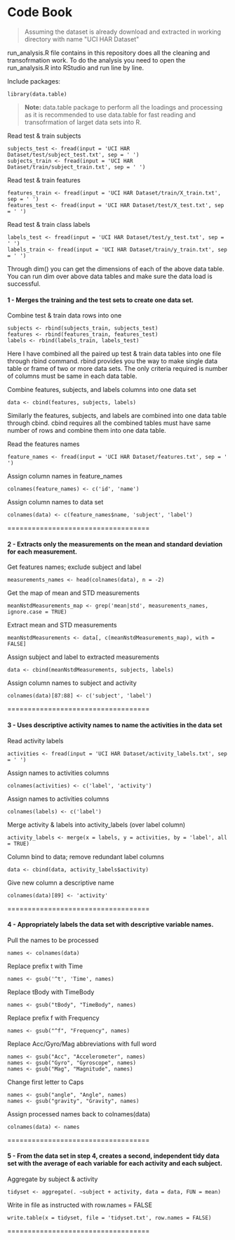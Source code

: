 # Code Book

> Assuming the dataset is already download and extracted in working directory with name "UCI HAR Dataset"

run_analysis.R file contains in this repository does all the cleaning and transofrmation work. To do the analysis you need to open the run_analysis.R into RStudio and run line by line.

Include packages:
```
library(data.table)
```
> **Note:** data.table package to perform all the loadings and processing as it is recommended to use data.table for fast reading and transofrmation of larget data sets into R.


Read test & train subjects
```
subjects_test <- fread(input = 'UCI HAR Dataset/test/subject_test.txt', sep = ' ')
subjects_train <- fread(input = 'UCI HAR Dataset/train/subject_train.txt', sep = ' ')
```

Read test & train features 
```
features_train <- fread(input = 'UCI HAR Dataset/train/X_train.txt', sep = ' ')
features_test <- fread(input = 'UCI HAR Dataset/test/X_test.txt', sep = ' ')
```

Read test & train class labels 
```
labels_test <- fread(input = 'UCI HAR Dataset/test/y_test.txt', sep = ' ')
labels_train <- fread(input = 'UCI HAR Dataset/train/y_train.txt', sep = ' ')
```

Through dim(<datatable>) you can get the dimensions of each of the above data table. You can run dim over above data tables and make sure the data load is successful.


#### 1 - Merges the training and the test sets to create one data set.

Combine test & train data rows into one
```
subjects <- rbind(subjects_train, subjects_test)
features <- rbind(features_train, features_test)
labels <- rbind(labels_train, labels_test)
```
Here I have combined all the paired up test & train data tables into one file through rbind command. rbind provides you the way to make single data table or frame of two or more data sets. The only criteria required is number of columns must be same in each data table.

Combine features, subjects, and labels columns into one data set
```
data <- cbind(features, subjects, labels)
```
Similarly the features, subjects, and labels are combined into one data table through cbind. cbind requires all the combined tables must have same number of rows and combine them into one data table.

Read the features names
```
feature_names <- fread(input = 'UCI HAR Dataset/features.txt', sep = ' ')
```

Assign column names in feature_names
```
colnames(feature_names) <- c('id', 'name')
```

Assign column names to data set
```
colnames(data) <- c(feature_names$name, 'subject', 'label')
```

===================================


#### 2 - Extracts only the measurements on the mean and standard deviation for each measurement.

Get features names; exclude subject and label
```
measurements_names <- head(colnames(data), n = -2)
```

Get the map of mean and STD measurements
```
meanNstdMeasurements_map <- grep('mean|std', measurements_names, ignore.case = TRUE)
```

Extract mean and STD measurements
```
meanNstdMeasurements <- data[, c(meanNstdMeasurements_map), with = FALSE]
```

Assign subject and label to extracted measurements
```
data <- cbind(meanNstdMeasurements, subjects, labels)
```

Assign column names to subject and activity
```
colnames(data)[87:88] <- c('subject', 'label')
```

===================================


#### 3 - Uses descriptive activity names to name the activities in the data set

Read activity labels
```
activities <- fread(input = 'UCI HAR Dataset/activity_labels.txt', sep = ' ')
```

Assign names to activities columns
```
colnames(activities) <- c('label', 'activity')
```

Assign names to activities columns
```
colnames(labels) <- c('label')
```

Merge activity & labels into activity_labels (over label column)
```
activity_labels <- merge(x = labels, y = activities, by = 'label', all = TRUE)
```

Column bind to data; remove redundant label columns
```
data <- cbind(data, activity_labels$activity)
```

Give new column a descriptive name
```
colnames(data)[89] <- 'activity'
```

===================================


#### 4 - Appropriately labels the data set with descriptive variable names.

Pull the names to be processed
```
names <- colnames(data)
```

Replace prefix t with Time
```
names <- gsub('^t', 'Time', names)
```

Replace tBody with TimeBody
```
names <- gsub("tBody", "TimeBody", names)
```

Replace prefix f with Frequency
```
names <- gsub("^f", "Frequency", names)
```

Replace Acc/Gyro/Mag abbreviations with full word
```
names <- gsub("Acc", "Accelerometer", names)
names <- gsub("Gyro", "Gyroscope", names)
names <- gsub("Mag", "Magnitude", names)
```

Change first letter to Caps
```
names <- gsub("angle", "Angle", names)
names <- gsub("gravity", "Gravity", names)
```

Assign processed names back to colnames(data)
```
colnames(data) <- names
```

===================================


#### 5 - From the data set in step 4, creates a second, independent tidy data set with the average of each variable for each activity and each subject.

Aggregate by subject & activity
```
tidyset <- aggregate(. ~subject + activity, data = data, FUN = mean)
```

Write in file as instructed with row.names = FALSE
```
write.table(x = tidyset, file = 'tidyset.txt', row.names = FALSE)
```

===================================
